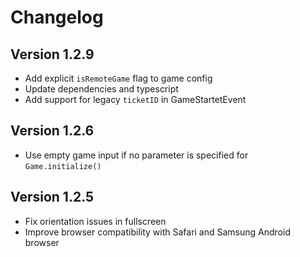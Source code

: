# Changelog

## Version 1.2.9

* Add explicit `isRemoteGame` flag to game config 
* Update dependencies and typescript
* Add support for legacy `ticketID` in GameStartetEvent

## Version 1.2.6

* Use empty game input if no parameter is specified for `Game.initialize()` 


## Version 1.2.5

 * Fix orientation issues in fullscreen
 * Improve browser compatibility with Safari and Samsung Android browser 
